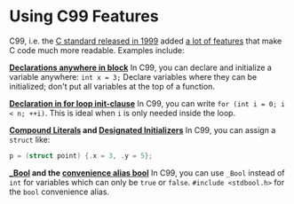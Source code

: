 # Using C99 Features

C99, i.e. the [C standard released in 1999](https://port70.net/~nsz/c/c99/n1256.html)
added [a lot of features](https://en.cppreference.com/w/c/99) that make C code much more readable.
Examples include:

**[Declarations anywhere in block](https://en.cppreference.com/w/c/language/declarations#Notes)**
In C99, you can declare and initialize a variable anywhere: `int x = 3;`
Declare variables where they can be initialized; don't put all variables at the top of a function.

**[Declaration in for loop init-clause](https://en.cppreference.com/w/c/language/for)**
In C99, you can write `for (int i = 0; i < n; ++i)`.
This is ideal when `i` is only needed inside the loop.

**[Compound Literals](https://en.cppreference.com/w/c/language/compound_literal) and
[Designated Initializers](https://en.cppreference.com/w/c/language/struct_initialization)**
In C99, you can assign a `struct` like:
```c
p = (struct point) {.x = 3, .y = 5};
```

**[_Bool](https://en.cppreference.com/w/c/language/arithmetic_types#Boolean_type) and the
[convenience alias bool](https://en.cppreference.com/w/c/types/boolean)**
In C99, you can use `_Bool` instead of `int` for variables which can only be `true` or `false`.
`#include <stdbool.h>` for the `bool` convenience alias.